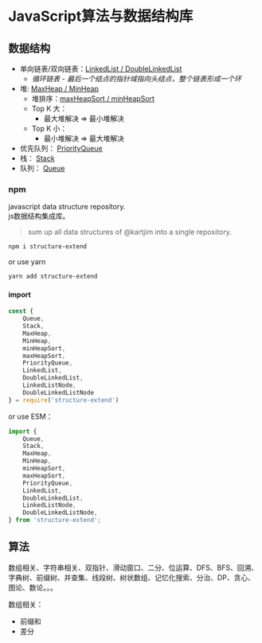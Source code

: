 # JavaScript算法与数据结构库

## 数据结构

- 单向链表/双向链表：[LinkedList / DoubleLinkedList](https://github.com/can-dy-jack/linkedlist)
    - *循环链表 - 最后一个结点的指针域指向头结点，整个链表形成一个环*
- 堆: [MaxHeap / MinHeap](https://github.com/can-dy-jack/heap)
    - 堆排序：[maxHeapSort / minHeapSort](https://github.com/can-dy-jack/heap)
    - Top K 大：
        - 最大堆解决  => 最小堆解决 
    - Top K 小：
        - 最小堆解决  => 最大堆解决
- 优先队列： [PriorityQueue](https://github.com/can-dy-jack/priority-queue)
- 栈： [Stack](https://github.com/can-dy-jack/stack)
- 队列： [Queue](https://github.com/can-dy-jack/queue)

### npm
javascript data structure repository.  
js数据结构集成库。

> sum up all data structures of @kartjim into a single repository.

```sh
npm i structure-extend
```
or use yarn
```sh
yarn add structure-extend
```
#### import

```js
const {
    Queue,
    Stack,
    MaxHeap,
    MinHeap,
    minHeapSort,
    maxHeapSort,
    PriorityQueue,
    LinkedList,
    DoubleLinkedList,
    LinkedListNode,
    DoubleLinkedListNode
} = require('structure-extend')
```
or use ESM：
```js
import {
    Queue,
    Stack,
    MaxHeap,
    MinHeap,
    minHeapSort,
    maxHeapSort,
    PriorityQueue,
    LinkedList,
    DoubleLinkedList,
    LinkedListNode,
    DoubleLinkedListNode,
} from 'structure-extend';
```

## 算法
数组相关、字符串相关、双指针、滑动窗口、二分、位运算、DFS、BFS、回溯、字典树、前缀树、并查集、线段树、树状数组、记忆化搜索、分治、DP、贪心、图论、数论。。。

数组相关：
- 前缀和
- 差分

<!-- 一维前缀，二维前缀； https://leetcode.cn/problems/range-sum-query-2d-immutable/
  一维差分，二维差分； 二维差分主要是用于快速将一个区块中的所有元素都加上 。https://leetcode.cn/problems/increment-submatrices-by-one/ -->

<!-- KMP -->

<!-- 算法仓库：二分查找\KMP算法\... -> 不做成代码库，写成文档库也行 -->
